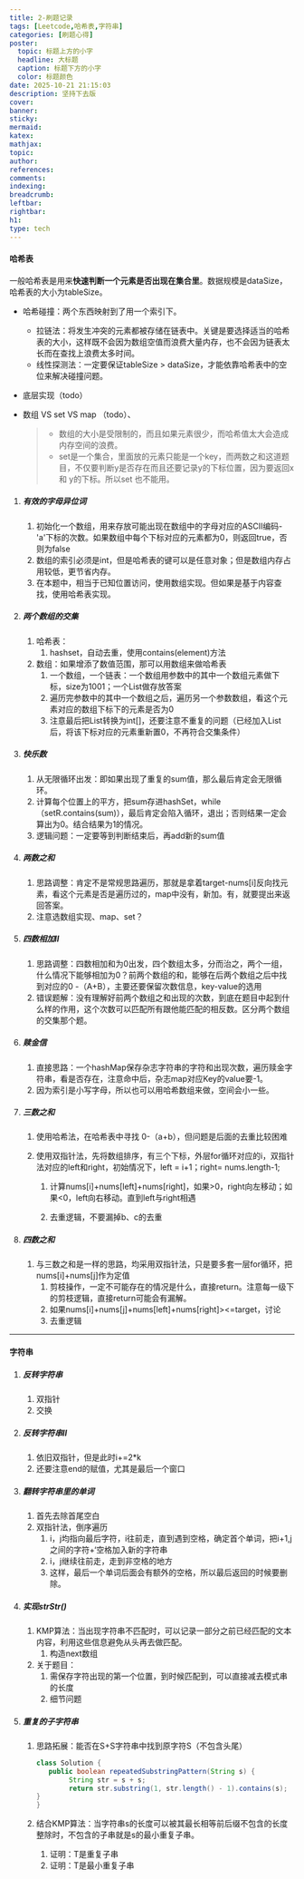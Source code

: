 ```yaml
---
title: 2-刷题记录
tags: [Leetcode,哈希表,字符串]
categories: [刷题心得]
poster:
  topic: 标题上方的小字
  headline: 大标题
  caption: 标题下方的小字
  color: 标题颜色
date: 2025-10-21 21:15:03
description: 坚持下去版
cover:
banner:
sticky:
mermaid:
katex:
mathjax:
topic:
author:
references:
comments:
indexing:
breadcrumb:
leftbar:
rightbar:
h1:
type: tech
---
```


#### 哈希表

一般哈希表是用来**快速判断一个元素是否出现在集合里**。数据规模是dataSize，哈希表的大小为tableSize。

- 哈希碰撞：两个东西映射到了用一个索引下。

  - 拉链法：将发生冲突的元素都被存储在链表中。关键是要选择适当的哈希表的大小，这样既不会因为数组空值而浪费大量内存，也不会因为链表太长而在查找上浪费太多时间。
  - 线性探测法：一定要保证tableSize > dataSize，才能依靠哈希表中的空位来解决碰撞问题。

- 底层实现（todo）

- 数组 VS set VS map （todo）、

  >- 数组的大小是受限制的，而且如果元素很少，而哈希值太大会造成内存空间的浪费。
  >- set是一个集合，里面放的元素只能是一个key，而两数之和这道题目，不仅要判断y是否存在而且还要记录y的下标位置，因为要返回x 和 y的下标。所以set 也不能用。

1. ##### 有效的字母异位词

   1. 初始化一个数组，用来存放可能出现在数组中的字母对应的ASCII编码-'a'下标的次数。如果数组中每个下标对应的元素都为0，则返回true，否则为false
   2. 数组的索引必须是int，但是哈希表的键可以是任意对象；但是数组内存占用较低，更节省内存。
   3. 在本题中，相当于已知位置访问，使用数组实现。但如果是基于内容查找，使用哈希表实现。

2. ##### 两个数组的交集

   1. 哈希表：
      1. hashset，自动去重，使用contains(element)方法
   2. 数组：如果增添了数值范围，那可以用数组来做哈希表
      1. 一个数组，一个链表：一个数组用参数中的其中一个数组元素做下标，size为1001；一个List做存放答案
      2. 遍历完参数中的其中一个数组之后，遍历另一个参数数组，看这个元素对应的数组下标下的元素是否为0
      3. 注意最后把List转换为int[]，还要注意不重复的问题（已经加入List后，将该下标对应的元素重新置0，不再符合交集条件）

3. ##### 快乐数

   1. 从无限循环出发：即如果出现了重复的sum值，那么最后肯定会无限循环。
   2. 计算每个位置上的平方，把sum存进hashSet，while（setR.contains(sum)），最后肯定会陷入循环，退出；否则结果一定会算出为0。结合结果为1的情况。
   3. 逻辑问题：一定要等到判断结束后，再add新的sum值

4. ##### 两数之和

   1. 思路调整：肯定不是常规思路遍历，那就是拿着target-nums[i]反向找元素，看这个元素是否是遍历过的，map中没有，新加。有，就要提出来返回答案。
   2. 注意选数组实现、map、set？

5. ##### 四数相加II

   1. 思路调整：四数相加和为0出发，四个数组太多，分而治之，两个一组，什么情况下能够相加为0？前两个数组的和，能够在后两个数组之后中找到对应的0 -（A+B），主要还要保留次数信息，key-value的选用
   2. 错误题解：没有理解好前两个数组之和出现的次数，到底在题目中起到什么样的作用，这个次数可以匹配所有跟他能匹配的相反数。区分两个数组的交集那个题。

6. ##### 赎金信

   1. 直接思路：一个hashMap保存杂志字符串的字符和出现次数，遍历赎金字符串，看是否存在，注意命中后，杂志map对应Key的value要-1。
   2. 因为索引是小写字母，所以也可以用哈希数组来做，空间会小一些。

7. ##### 三数之和

   1. 使用哈希法，在哈希表中寻找 0-（a+b），但问题是后面的去重比较困难

   2. 使用双指针法，先将数组排序，有三个下标，外层for循环对应的i，双指针法对应的left和right，初始情况下，left = i+1；right= nums.length-1;
      1. 计算nums[i]+nums[left]+nums[right]，如果>0，right向左移动；如果<0，left向右移动。直到left与right相遇

      2. 去重逻辑，不要漏掉b、c的去重

8. ##### 四数之和

   1. 与三数之和是一样的思路，均采用双指针法，只是要多套一层for循环，把nums[i]+nums[j]作为定值
      1. 剪枝操作，一定不可能存在的情况是什么，直接return。注意每一级下的剪枝逻辑，直接return可能会有漏解。
      2. 如果nums[i]+nums[j]+nums[left]+nums[right]><=target，讨论
      3. 去重逻辑

---

#### 字符串

1. ##### 反转字符串

   1. 双指针
   2. 交换

2. ##### 反转字符串II

   1. 依旧双指针，但是此时i+=2*k
   2. 还要注意end的赋值，尤其是最后一个窗口

3. ##### 翻转字符串里的单词

   1. 首先去除首尾空白
   2. 双指针法，倒序遍历
      1. i，j均指向最后字符，i往前走，直到遇到空格，确定首个单词，把i+1,j之间的字符+‘空格加入新的字符串
      2. i，j继续往前走，走到非空格的地方
      3. 这样，最后一个单词后面会有额外的空格，所以最后返回的时候要删除。

4. ##### 实现strStr()

   1. KMP算法：当出现字符串不匹配时，可以记录一部分之前已经匹配的文本内容，利用这些信息避免从头再去做匹配。
      1. 构造next数组
   2. 关于题目：
      1. 需保存字符出现的第一个位置，到时候匹配到，可以直接减去模式串的长度
      2. 细节问题

5. ##### 重复的子字符串

   1. 思路拓展：能否在S+S字符串中找到原字符S（不包含头尾）

      ```java
      class Solution {
         public boolean repeatedSubstringPattern(String s) {
              String str = s + s;
              return str.substring(1, str.length() - 1).contains(s);
      }
      }
      ```

   2. 结合KMP算法：当字符串s的长度可以被其最长相等前后缀不包含的长度整除时，不包含的子串就是s的最小重复子串。

      1. 证明：T是重复子串
      2. 证明：T是最小重复子串